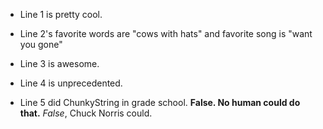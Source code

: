 * Line 1 is pretty cool.

* Line 2's favorite words are "cows with hats" and favorite song is "want you gone"

* Line 3 is awesome.
* Line 4 is unprecedented.
* Line 5 did ChunkyString in grade school.  **False.  No human could do that.** _False_, Chuck Norris could.